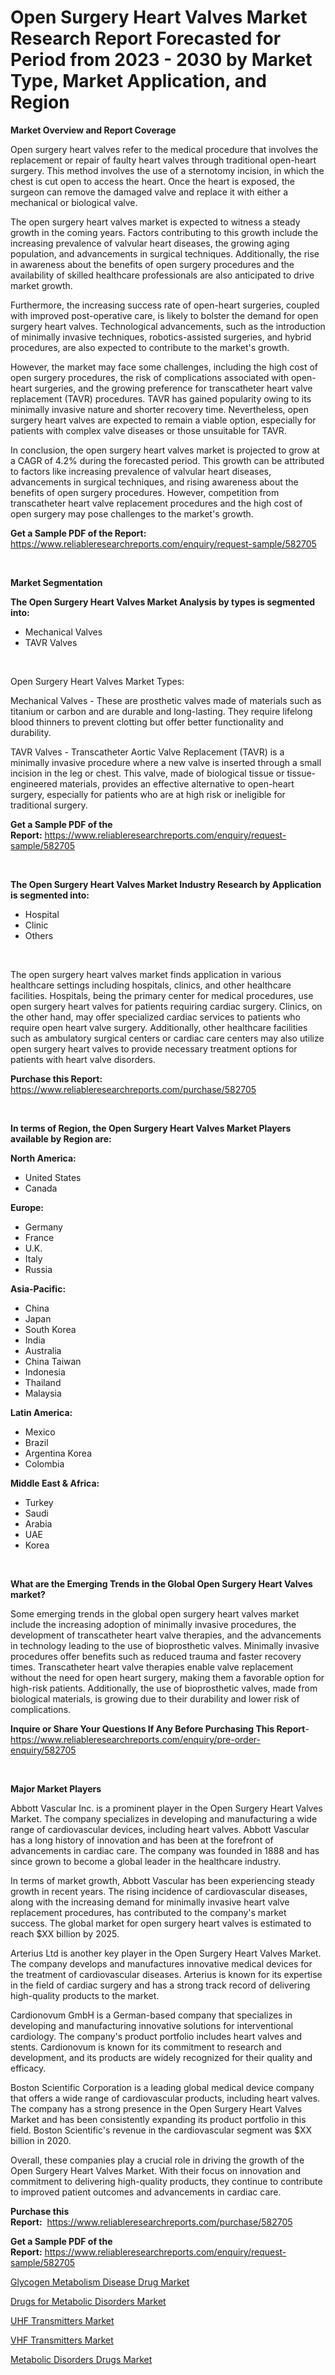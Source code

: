 <p><h1>Open Surgery Heart Valves Market Research Report Forecasted for Period from 2023 -  2030 by Market Type, Market Application, and Region</h1></p><p><strong>Market Overview and Report Coverage</strong></p>
<p><p>Open surgery heart valves refer to the medical procedure that involves the replacement or repair of faulty heart valves through traditional open-heart surgery. This method involves the use of a sternotomy incision, in which the chest is cut open to access the heart. Once the heart is exposed, the surgeon can remove the damaged valve and replace it with either a mechanical or biological valve.</p><p>The open surgery heart valves market is expected to witness a steady growth in the coming years. Factors contributing to this growth include the increasing prevalence of valvular heart diseases, the growing aging population, and advancements in surgical techniques. Additionally, the rise in awareness about the benefits of open surgery procedures and the availability of skilled healthcare professionals are also anticipated to drive market growth.</p><p>Furthermore, the increasing success rate of open-heart surgeries, coupled with improved post-operative care, is likely to bolster the demand for open surgery heart valves. Technological advancements, such as the introduction of minimally invasive techniques, robotics-assisted surgeries, and hybrid procedures, are also expected to contribute to the market's growth.</p><p>However, the market may face some challenges, including the high cost of open surgery procedures, the risk of complications associated with open-heart surgeries, and the growing preference for transcatheter heart valve replacement (TAVR) procedures. TAVR has gained popularity owing to its minimally invasive nature and shorter recovery time. Nevertheless, open surgery heart valves are expected to remain a viable option, especially for patients with complex valve diseases or those unsuitable for TAVR.</p><p>In conclusion, the open surgery heart valves market is projected to grow at a CAGR of 4.2% during the forecasted period. This growth can be attributed to factors like increasing prevalence of valvular heart diseases, advancements in surgical techniques, and rising awareness about the benefits of open surgery procedures. However, competition from transcatheter heart valve replacement procedures and the high cost of open surgery may pose challenges to the market's growth.</p></p>
<p><strong>Get a Sample PDF of the Report:</strong> <a href="https://www.reliableresearchreports.com/enquiry/request-sample/582705">https://www.reliableresearchreports.com/enquiry/request-sample/582705</a></p>
<p>&nbsp;</p>
<p><strong>Market Segmentation</strong></p>
<p><strong>The Open Surgery Heart Valves Market Analysis by types is segmented into:</strong></p>
<p><ul><li>Mechanical Valves</li><li>TAVR Valves</li></ul></p>
<p>&nbsp;</p>
<p><p>Open Surgery Heart Valves Market Types: </p><p>Mechanical Valves - These are prosthetic valves made of materials such as titanium or carbon and are durable and long-lasting. They require lifelong blood thinners to prevent clotting but offer better functionality and durability.</p><p>TAVR Valves - Transcatheter Aortic Valve Replacement (TAVR) is a minimally invasive procedure where a new valve is inserted through a small incision in the leg or chest. This valve, made of biological tissue or tissue-engineered materials, provides an effective alternative to open-heart surgery, especially for patients who are at high risk or ineligible for traditional surgery.</p></p>
<p><strong>Get a Sample PDF of the Report:</strong>&nbsp;<a href="https://www.reliableresearchreports.com/enquiry/request-sample/582705">https://www.reliableresearchreports.com/enquiry/request-sample/582705</a></p>
<p>&nbsp;</p>
<p><strong>The Open Surgery Heart Valves Market Industry Research by Application is segmented into:</strong></p>
<p><ul><li>Hospital</li><li>Clinic</li><li>Others</li></ul></p>
<p>&nbsp;</p>
<p><p>The open surgery heart valves market finds application in various healthcare settings including hospitals, clinics, and other healthcare facilities. Hospitals, being the primary center for medical procedures, use open surgery heart valves for patients requiring cardiac surgery. Clinics, on the other hand, may offer specialized cardiac services to patients who require open heart valve surgery. Additionally, other healthcare facilities such as ambulatory surgical centers or cardiac care centers may also utilize open surgery heart valves to provide necessary treatment options for patients with heart valve disorders.</p></p>
<p><strong>Purchase this Report:</strong>&nbsp; <a href="https://www.reliableresearchreports.com/purchase/582705">https://www.reliableresearchreports.com/purchase/582705</a></p>
<p>&nbsp;</p>
<p><strong>In terms of Region, the Open Surgery Heart Valves Market Players available by Region are:</strong></p>
<p>
    <p> <strong> North America: </strong>
        <ul>
            <li>United States</li>
            <li>Canada</li>
        </ul>
        </p> 
    <p> <strong> Europe: </strong>
        <ul>
            <li>Germany</li>
            <li>France</li>
            <li>U.K.</li>
            <li>Italy</li>
            <li>Russia</li>
        </ul>
        </p> 
    <p> <strong> Asia-Pacific: </strong>
        <ul>
            <li>China</li>
            <li>Japan</li>
            <li>South Korea</li>
            <li>India</li>
            <li>Australia</li>
            <li>China Taiwan</li>
            <li>Indonesia</li>
            <li>Thailand</li>
            <li>Malaysia</li>
        </ul>
        </p> 
    <p> <strong> Latin America: </strong>
        <ul>
            <li>Mexico</li>
            <li>Brazil</li>
            <li>Argentina Korea</li>
            <li>Colombia</li>
        </ul>
        </p> 
    <p> <strong> Middle East & Africa: </strong>
        <ul>
            <li>Turkey</li>
            <li>Saudi</li>
            <li>Arabia</li>
            <li>UAE</li>
            <li>Korea</li>
        </ul>
    </p>
    </p>
<p>&nbsp;</p>
<p><strong>What are the Emerging Trends in the Global Open Surgery Heart Valves market?</strong></p>
<p><p>Some emerging trends in the global open surgery heart valves market include the increasing adoption of minimally invasive procedures, the development of transcatheter heart valve therapies, and the advancements in technology leading to the use of bioprosthetic valves. Minimally invasive procedures offer benefits such as reduced trauma and faster recovery times. Transcatheter heart valve therapies enable valve replacement without the need for open heart surgery, making them a favorable option for high-risk patients. Additionally, the use of bioprosthetic valves, made from biological materials, is growing due to their durability and lower risk of complications.</p></p>
<p><strong>Inquire or Share Your Questions If Any Before Purchasing This Report</strong>- <a href="https://www.reliableresearchreports.com/enquiry/pre-order-enquiry/582705">https://www.reliableresearchreports.com/enquiry/pre-order-enquiry/582705</a></p>
<p>&nbsp;</p>
<p><strong>Major Market Players</strong></p>
<p><p>Abbott Vascular Inc. is a prominent player in the Open Surgery Heart Valves Market. The company specializes in developing and manufacturing a wide range of cardiovascular devices, including heart valves. Abbott Vascular has a long history of innovation and has been at the forefront of advancements in cardiac care. The company was founded in 1888 and has since grown to become a global leader in the healthcare industry.</p><p>In terms of market growth, Abbott Vascular has been experiencing steady growth in recent years. The rising incidence of cardiovascular diseases, along with the increasing demand for minimally invasive heart valve replacement procedures, has contributed to the company's market success. The global market for open surgery heart valves is estimated to reach $XX billion by 2025.</p><p>Arterius Ltd is another key player in the Open Surgery Heart Valves Market. The company develops and manufactures innovative medical devices for the treatment of cardiovascular diseases. Arterius is known for its expertise in the field of cardiac surgery and has a strong track record of delivering high-quality products to the market.</p><p>Cardionovum GmbH is a German-based company that specializes in developing and manufacturing innovative solutions for interventional cardiology. The company's product portfolio includes heart valves and stents. Cardionovum is known for its commitment to research and development, and its products are widely recognized for their quality and efficacy.</p><p>Boston Scientific Corporation is a leading global medical device company that offers a wide range of cardiovascular products, including heart valves. The company has a strong presence in the Open Surgery Heart Valves Market and has been consistently expanding its product portfolio in this field. Boston Scientific's revenue in the cardiovascular segment was $XX billion in 2020.</p><p>Overall, these companies play a crucial role in driving the growth of the Open Surgery Heart Valves Market. With their focus on innovation and commitment to delivering high-quality products, they continue to contribute to improved patient outcomes and advancements in cardiac care.</p></p>
<p><strong>Purchase this Report:</strong>&nbsp;&nbsp;<a href="https://www.reliableresearchreports.com/purchase/582705">https://www.reliableresearchreports.com/purchase/582705</a></p>
<p></p>
<p><strong>Get a Sample PDF of the Report:</strong>&nbsp;<a href="https://www.reliableresearchreports.com/enquiry/request-sample/582705">https://www.reliableresearchreports.com/enquiry/request-sample/582705</a></p>
<p><p><a href="https://www.linkedin.com/pulse/glycogen-metabolism-disease-drug-market-1c/">Glycogen Metabolism Disease Drug Market</a></p><p><a href="https://www.linkedin.com/pulse/drugs-metabolic-disorders-market-research-report/">Drugs for Metabolic Disorders Market</a></p><p><a href="https://medium.com/@jackybrekke/uhf-transmitters-market-size-growth-forecast-2023-2030-1fcc38eb86cc">UHF Transmitters Market</a></p><p><a href="https://medium.com/@deronwisoky1977/vhf-transmitters-market-size-growth-forecast-2023-2030-268f892f1436">VHF Transmitters Market</a></p><p><a href="https://www.linkedin.com/pulse/metabolic-disorders-drugs-market-size-share-global-analysis/">Metabolic Disorders Drugs Market</a></p></p>